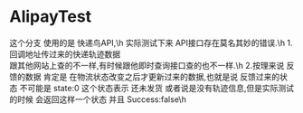 # AlipayTest
这个分支  使用的是 快递鸟API,\h
实际测试下来 API接口存在莫名其妙的错误.\h
1.回调地址传过来的快递轨迹数据  
跟其他网站上查的不一样,有时候跟他即时查询接口查的也不一样.\h
2.按理来说 反馈的数据 肯定是 在物流状态改变之后才更新过来的数据,也就是说 反馈过来的状态 不可能是 state:0
这个状态表示 还未发货  或者说是没有轨迹信息,但是实际测试的时候 会返回这样一个状态 并且 Success:false\h

